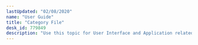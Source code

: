 ```yaml
---
lastUpdated: "02/08/2020"
name: "User Guide"
title: "Category File"
desk_id: 779849
description: "Use this topic for User Interface and Application related questions"
---
```

